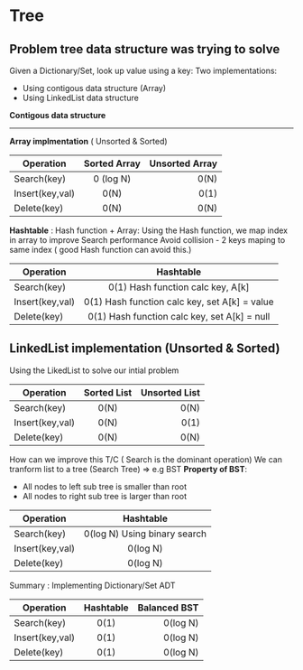 # Tree

## Problem tree data structure was trying to solve

Given a Dictionary/Set, look up value using a key:
Two implementations:

- Using contigous data structure (Array)
- Using LinkedList data structure

**Contigous data structure**

---

**Array implmentation** ( Unsorted & Sorted)

| Operation       | Sorted Array | Unsorted Array |
| --------------- | :----------: | -------------: |
| Search(key)     |  0 (log N)   |           0(N) |
| Insert(key,val) |     0(N)     |           0(1) |
| Delete(key)     |     0(N)     |           0(N) |

**Hashtable** : Hash function + Array:
Using the Hash function, we map index in array to improve Search performance
Avoid collision - 2 keys maping to same index ( good Hash function can avoid this.)

| Operation       |                   Hashtable                   |
| --------------- | :-------------------------------------------: |
| Search(key)     |       0(1) Hash function calc key, A[k]       |
| Insert(key,val) | 0(1) Hash function calc key, set A[k] = value |
| Delete(key)     | 0(1) Hash function calc key, set A[k] = null  |

## **LinkedList implementation** (Unsorted & Sorted)

Using the LikedList to solve our intial problem

| Operation       | Sorted List | Unsorted List |
| --------------- | :---------: | ------------: |
| Search(key)     |    0(N)     |          0(N) |
| Insert(key,val) |    0(N)     |          0(1) |
| Delete(key)     |    0(N)     |          0(N) |

How can we improve this T/C ( Search is the dominant operation)
We can tranform list to a tree (Search Tree) => e.g BST
**Property of BST**:

- All nodes to left sub tree is smaller than root
- All nodes to right sub tree is larger than root

| Operation       |          Hashtable           |
| --------------- | :--------------------------: |
| Search(key)     | 0(log N) Using binary search |
| Insert(key,val) |           0(log N)           |
| Delete(key)     |           0(log N)           |

Summary : Implementing Dictionary/Set ADT

| Operation       | Hashtable | Balanced BST |
| --------------- | :-------: | -----------: |
| Search(key)     |   0(1)    |     0(log N) |
| Insert(key,val) |   0(1)    |     0(log N) |
| Delete(key)     |   0(1)    |     0(log N) |
